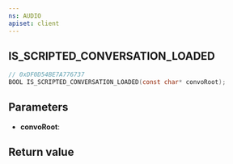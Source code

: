 ```yaml
---
ns: AUDIO
apiset: client
---
```

## IS_SCRIPTED_CONVERSATION_LOADED

```c
// 0xDF0D54BE7A776737
BOOL IS_SCRIPTED_CONVERSATION_LOADED(const char* convoRoot);
```


## Parameters
* **convoRoot**:

## Return value

